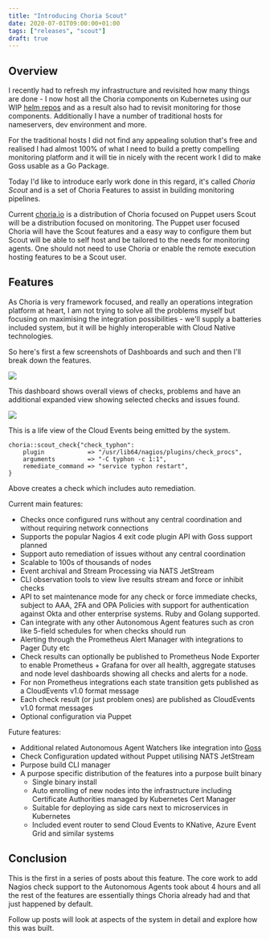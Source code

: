 ```yaml
---
title: "Introducing Choria Scout"
date: 2020-07-01T09:00:00+01:00
tags: ["releases", "scout"]
draft: true
---
```


## Overview

I recently had to refresh my infrastructure and revisited how many things are done - I now host all the Choria 
components on Kubernetes using our WIP [helm repos](https://github.com/choria-io/helm) and as a result also had to 
revisit monitoring for those components. Additionally I have a number of traditional hosts for nameservers, dev environment
and more.

For the traditional hosts I did not find any appealing solution that's free and realised I had almost 100% of what I need 
to build a pretty compelling monitoring platform and it will tie in nicely with the recent work I did to make Goss usable
as a Go Package. 

Today I'd like to introduce early work done in this regard, it's called *Choria Scout* and is a set of Choria Features 
to assist in building monitoring pipelines.

Current [choria.io](https://choria.io) is a distribution of Choria focused on Puppet users Scout will be a distribution
focused on monitoring. The Puppet user focused Choria will have the Scout features and a easy way to configure them but 
Scout will be able to self host and be tailored to the needs for monitoring agents. One should not need to use Choria
or enable the remote execution hosting features to be a Scout user.
 
## Features

As Choria is very framework focused, and really an operations integration platform at heart, I am not trying to solve
all the problems myself but focusing on maximising the integration possibilities - we'll supply a batteries included
system, but it will be highly interoperable with Cloud Native technologies. 

So here's first a few screenshots of Dashboards and such and then I'll break down the features.

![](health-overview-small.png)

This dashboard shows overall views of checks, problems and have an additional expanded view showing selected checks
and issues found.

![](machine-watch.png)

This is a life view of the Cloud Events being emitted by the system.

```puppet
choria::scout_check{"check_typhon":
    plugin            => "/usr/lib64/nagios/plugins/check_procs",
    arguments         => "-C typhon -c 1:1",
    remediate_command => "service typhon restart",
}
```

Above creates a check which includes auto remediation.

Current main features:

 * Checks once configured runs without any central coordination and without requiring network connections
 * Supports the popular Nagios 4 exit code plugin API with Goss support planned
 * Support auto remediation of issues without any central coordination
 * Scalable to 100s of thousands of nodes
 * Event archival and Stream Processing via NATS JetStream
 * CLI observation tools to view live results stream and force or inhibit checks
 * API to set maintenance mode for any check or force immediate checks, subject to AAA, 2FA and OPA Policies with support 
   for authentication against Okta and other enterprise systems. Ruby and Golang supported.
 * Can integrate with any other Autonomous Agent features such as cron like 5-field schedules for when checks should run
 * Alerting through the Prometheus Alert Manager with integrations to Pager Duty etc
 * Check results can optionally be published to Prometheus Node Exporter to enable Prometheus + Grafana for over all 
   health, aggregate statuses and node level dashboards showing all checks and alerts for a node.
 * For non Prometheus integrations each state transition gets published as a CloudEvents v1.0 format message
 * Each check result (or just problem ones) are published as CloudEvents v1.0 format messages
 * Optional configuration via Puppet
 
Future features:

 * Additional related Autonomous Agent Watchers like integration into [Goss](https://github.com/aelsabbahy/goss)
 * Check Configuration updated without Puppet utilising NATS JetStream
 * Purpose build CLI manager
 * A purpose specific distribution of the features into a purpose built binary
   * Single binary install
   * Auto enrolling of new nodes into the infrastructure including Certificate Authorities managed by 
     Kubernetes Cert Manager
   * Suitable for deploying as side cars next to microservices in Kubernetes
   * Included event router to send Cloud Events to KNative, Azure Event Grid and similar systems

## Conclusion

This is the first in a series of posts about this feature. The core work to add Nagios check support to the Autonomous
Agents took about 4 hours and all the rest of the features are essentially things Choria already had and that just
happened by default.

Follow up posts will look at aspects of the system in detail and explore how this was built.
